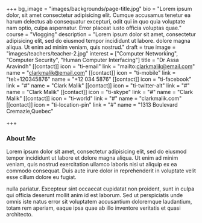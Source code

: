 +++
bg_image = "images/backgrounds/page-title.jpg"
bio = "Lorem ipsum dolor, sit amet consectetur adipisicing elit. Cumque accusamus tenetur ea harum delectus ab consequatur excepturi, odit qui in quo quia voluptate nam optio, culpa aspernatur. Error placeat iusto officia voluptas quae."
course = "Vlogging"
description = "Lorem ipsum dolor sit amet, consectetur adipisicing elit, sed do eiusmod tempor incididunt ut labore. dolore magna aliqua. Ut enim ad minim veniam, quis nostrud."
draft = true
image = "images/teachers/teacher-2.jpg"
interest = ["Computer Networking", "Computer Security", "Human Computer Interfacing"]
title = "Dr Assa Aravindh"
[[contact]]
icon = "ti-email"
link = "mailto:clarkmalik@email.com"
name = "clarkmalik@email.com"
[[contact]]
icon = "ti-mobile"
link = "tel:+120345876"
name = "+12 034 5876"
[[contact]]
icon = "ti-facebook"
link = "#"
name = "Clark Malik"
[[contact]]
icon = "ti-twitter-alt"
link = "#"
name = "Clark Malik"
[[contact]]
icon = "ti-skype"
link = "#"
name = "Clark Malik"
[[contact]]
icon = "ti-world"
link = "#"
name = "clarkmalik.com"
[[contact]]
icon = "ti-location-pin"
link = "#"
name = "1313 Boulevard Cremazie,Quebec"

+++
### About Me

Lorem ipsum  dolor sit amet, consectetur adipisicing elit, sed do eiusmod tempor incididunt ut labore et dolore magna aliqua. Ut enim ad minim veniam, quis nostrud exercitation ullamco laboris nisi ut aliquip ex ea commodo consequat. Duis aute irure dolor in reprehenderit in voluptate velit esse cillum dolore eu fugiat.

nulla pariatur. Excepteur sint occaecat cupidatat non proident, sunt in culpa qui officia deserunt mollit
anim id est laborum. Sed ut perspiciatis unde omnis iste natus error sit voluptatem accusantium doloremque
laudantium, totam rem aperiam, eaque ipsa quae ab illo inventore veritatis et quasi architecto.